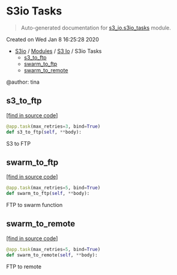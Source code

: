 # S3io Tasks

> Auto-generated documentation for [s3_io.s3io_tasks](../../s3_io/s3io_tasks.py) module.

Created on Wed Jan  8 16:25:28 2020

- [S3io](../README.md#s3io) / [Modules](../MODULES.md#s3io-modules) / [S3 Io](index.md#s3-io) / S3io Tasks
    - [s3_to_ftp](#s3_to_ftp)
    - [swarm_to_ftp](#swarm_to_ftp)
    - [swarm_to_remote](#swarm_to_remote)

@author: tina

## s3_to_ftp

[[find in source code]](../../s3_io/s3io_tasks.py#L97)

```python
@app.task(max_retries=3, bind=True)
def s3_to_ftp(self, **body):
```

S3 to FTP

## swarm_to_ftp

[[find in source code]](../../s3_io/s3io_tasks.py#L38)

```python
@app.task(max_retries=5, bind=True)
def swarm_to_ftp(self, **body):
```

FTP to swarm function

## swarm_to_remote

[[find in source code]](../../s3_io/s3io_tasks.py#L70)

```python
@app.task(max_retries=5, bind=True)
def swarm_to_remote(self, **body):
```

FTP to remote
